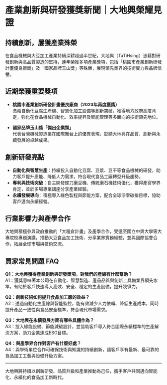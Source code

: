 # 產業創新與研發獲獎新聞｜大地興榮耀見證

## 持續創新，屢獲產業殊榮

在食品機械與大豆加工產業持續深耕超過半世紀，大地興（TaTiHsing）憑藉對研發創新與高品質製造的堅持，連年榮獲多項產業獎項，包括「桃園市產業創新研發計畫優良廠商」及「國家品牌玉山獎」等殊榮，展現領先業界的技術實力與品牌信譽。

## 近期榮獲重要獎項

- **桃園市產業創新研發計畫優良廠商（2023年再度獲獎）**  
  憑藉自動化豆腐生產線、智慧化加工設備等創新突破，獲得地方政府高度肯定，強化在食品機械自動化、效率提昇及智能管理等多面向的技術領先地位。

- **國家品牌玉山獎「傑出企業類」**  
  代表台灣機械製造業在國際舞台上的優異表現，彰顯大地興在品質、創新與永續發展的卓越成果。

## 創新研發亮點

- **自動化與智慧生產**：持續投入自動化豆腐、豆漿、豆干等食品機械的研發，助力客戶提升產能、降低人力需求，符合現代食品工廠轉型升級趨勢。
- **專利與技術突破**：自主開發蝶刀磨豆機、傳統磨石機技術優化，獲得產官學界肯定，並於多場專業講座分享產業經驗。
- **永續發展導向**：積極導入綠色製程與節能方案，配合全球淨零碳排目標，協助客戶邁向永續經營。

## 行業影響力與產學合作

大地興積極參與政府推動的「大糧倉計畫」及產學合作，受邀至國立中興大學等大專院校專題演講，推動大豆食品加工技術、分享業界實務經驗，並與國際協會合作，拓展全球市場與技術交流。

## 買家常見問題 FAQ

**Q1：大地興獲得產業創新與研發獎項，對我們的產線有什麼幫助？**  
A1：獲獎意味著本公司在自動化、智慧製造、產品品質與創新上具備業界領先水準，有助於客戶快速導入高效、安全、穩定的生產設備，提升競爭力。

**Q2：創新技術如何提升食品加工廠的效益？**  
A2：透過自動化生產線與智能監控，能有效減少人力依賴、降低生產成本，同時提升產品一致性與食品安全標準，符合現代市場需求。

**Q3：大地興在永續發展方面有哪些具體作為？**  
A3：投入綠能設備、節能減碳設計，並協助客戶導入符合國際永續標準的生產解決方案，助力企業達成ESG目標。

**Q4：與產學界合作對客戶有什麼好處？**  
A4：與學術單位合作可確保技術與知識的持續創新，讓客戶享有最新、最可靠的食品加工工藝與設備升級方案。

---

大地興將持續以創新研發、品質升級和產業推動為己任，攜手客戶共同邁向智能化、永續化的食品加工新時代。